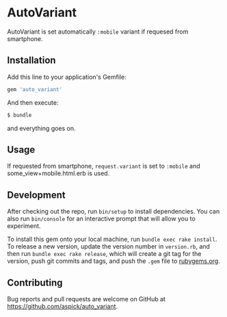 # AutoVariant

AutoVariant is set automatically `:mobile` variant if requesed from smartphone.

## Installation

Add this line to your application's Gemfile:

```ruby
gem 'auto_variant'
```

And then execute:
```bash
$ bundle
```

and everything goes on.


## Usage

If requested from smartphone, `request.variant` is set to `:mobile` and some_view+mobile.html.erb is used.

## Development

After checking out the repo, run `bin/setup` to install dependencies. You can also run `bin/console` for an interactive prompt that will allow you to experiment.

To install this gem onto your local machine, run `bundle exec rake install`. To release a new version, update the version number in `version.rb`, and then run `bundle exec rake release`, which will create a git tag for the version, push git commits and tags, and push the `.gem` file to [rubygems.org](https://rubygems.org).

## Contributing

Bug reports and pull requests are welcome on GitHub at https://github.com/aspick/auto_variant.
